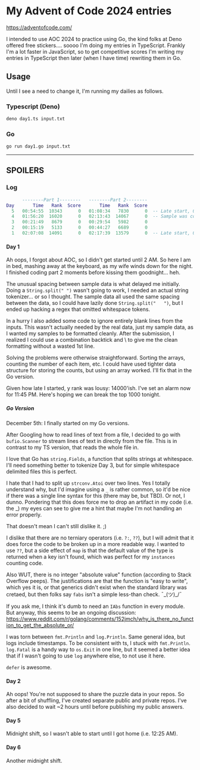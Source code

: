 # My Advent of Code 2024 entries

<https://adventofcode.com/>

I intended to use AOC 2024 to practice using Go, the kind folks at Deno offered free stickers....
soooo I'm doing my entries in TypeScript. Frankly I'm a lot faster in JavaScript, so to get competitive
scores I'm writing my entries in TypeScript then later (when I have time) rewriting them in Go.

## Usage

Until I see a need to change it, I'm running my dailies as follows.

### Typescript (Deno)

```bash
deno day1.ts input.txt
```

### Go

```bash
go run day1.go input.txt
```

----

## SPOILERS

### Log

```lua
      --------Part 1--------   --------Part 2--------
Day       Time   Rank  Score       Time   Rank  Score
  5   00:54:55  10343      0   01:08:34   7830      0  -- Late start, 00:25:00
  4   01:56:20  16020      0   02:13:43  14067      0  -- Sample was correct, but real data failed. 5 minute timeout per invalid answer
  3   00:21:49   8679      0   00:29:54   5982      0
  2   00:15:19   5133      0   00:44:27   6689      0
  1   02:07:08  14091      0   02:17:39  13579      0  -- Late start, 02:00:00
```

#### Day 1

Ah oops, I forgot about AOC, so I didn't get started until 2 AM. So here I am in bed, mashing
away at the keyboard, as my wife winds down for the night. I finished coding part 2 moments before kissing
them goodnight... heh.

The unusual spacing between sample data is what delayed me initially. Doing a `String.split(" ")` wasn't
going to work, I needed an actual string tokenizer... or so I thought. The sample data all used the same
spacing between the data, so I could have lazily done `String.split("   ")`, but I ended up hacking a regex
that omitted whitespace tokens.

In a hurry I also added some code to ignore entirely blank lines from the inputs. This wasn't actually needed
by the real data, just my sample data, as I wanted my samples to be formatted cleanly. After the submission,
I realized I could use a combination backtick and \ to give me the clean formatting without a wasted 1st line.

Solving the problems were otherwise straightforward. Sorting the arrays, counting the number of each item, etc.
I could have used tighter data structure for storing the counts, but using an array worked. I'll fix that in
the Go version.

Given how late I started, y rank was lousy: 14000'ish. I've set an alarm now for 11:45 PM. Here's hoping we
can break the top 1000 tonight.

##### Go Version

December 5th: I finally started on my Go versions.

After Googling how to read lines of text from a file, I decided to go with `bufio.Scanner` to stream lines of
text in directly from the file. This is in contrast to my TS version, that reads the whole file in.

I love that Go has `string.Fields`, a function that splits strings at whitespace. I'll need something better
to tokenize Day 3, but for simple whitespace delimited files this is perfect.

I hate that I had to split up `strconv.Atoi` over two lines. Yes I totally understand why, but I'd imagine using
a `_` is rather common, so it'd be nice if there was a single line syntax for this (there may be, but TBD). Or
not, I dunno. Pondering that this does force me to drop an artifact in my code (i.e. the _) my eyes can see
to give me a hint that maybe I'm not handling an error properly.

That doesn't mean I can't still dislike it. ;)

I dislike that there are no terniary operators (i.e. `?:`, `??`), but I will admit that it does force the code
to be broken up in a more readable way. I wanted to use `??`, but a side effect of `map` is that the default
value of the type is returned when a key isn't found, which was perfect for my `instances` counting code.

Also WUT, there is no integer "absolute value" function (according to Stack Overflow peeps). The justifications
are that the function is "easy to write", which yes it is, or that generics didn't exist when the standard
library was cretaed, but then folks say `fabs` isn't a simple less-than check. ¯\_(ツ)_/¯

If you ask me, I think it's dumb to need an `IAbs` function in every module. But anyway, this seems to be an
ongoing discussion: <https://www.reddit.com/r/golang/comments/152jmch/why_is_there_no_function_to_get_the_absolute_or/>

I was torn between `fmt.Println` and `log.Println`. Same general idea, but logs include timestamps. To be
consistent with ts, I stuck with `fmt.Println`. `log.Fatal` is a handy way to `os.Exit` in one line, but it
seemed a better idea that if I wasn't going to use `log` anywhere else, to not use it here.

`defer` is awesome.

#### Day 2

Ah oops! You're not supposed to share the puzzle data in your repos. So after a bit of shuffling, I've created
separate public and private repos. I've also decided to wait ~2 hours until before publishing my public answers.

#### Day 5

Midnight shift, so I wasn't able to start until I got home (i.e. 12:25 AM).

#### Day 6

Another midnight shift.
